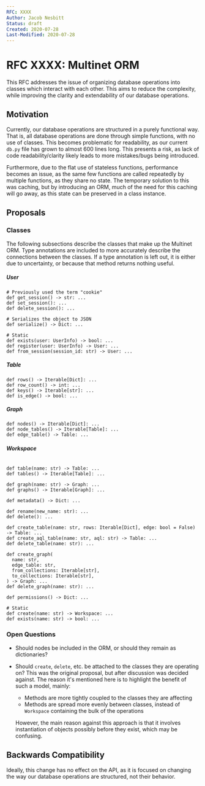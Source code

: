 ```yaml
---
RFC: XXXX
Author: Jacob Nesbitt
Status: draft
Created: 2020-07-28
Last-Modified: 2020-07-28
---
```


# RFC XXXX: Multinet ORM

This RFC addresses the issue of organizing database operations into classes which interact with each other. This aims to reduce the complexity, while improving the clarity and extendability of our database operations.

## Motivation

Currently, our database operations are structured in a purely functional way. That is, all database operations are done through simple functions, with no use of classes. This becomes problematic for readability, as our current `db.py` file has grown to almost 600 lines long. This presents a risk, as lack of code readability/clarity likely leads to more mistakes/bugs being introduced.

Furthermore, due to the flat use of stateless functions, performance becomes an issue, as the same few functions are called repeatedly by multiple functions, as they share no state. The temporary solution to this was caching, but by introducing an ORM, much of the need for this caching will go away, as this state can be preserved in a class instance.

## Proposals

### Classes
The following subsections describe the classes that make up the Multinet ORM. Type annotations are included to more accurately describe the connections between the classes. If a type annotation is left out, it is either due to uncertainty, or because that method returns nothing useful.


##### User
```
# Previously used the term "cookie"
def get_session() -> str: ...
def set_session(): ...
def delete_session(): ...

# Serializes the object to JSON
def serialize() -> Dict: ...

# Static
def exists(user: UserInfo) -> bool: ...
def register(user: UserInfo) -> User: ...
def from_session(session_id: str) -> User: ...
```

##### Table
```
def rows() -> Iterable[Dict]: ...
def row_count() -> int: ...
def keys() -> Iterable[str]: ...
def is_edge() -> bool: ...
```

##### Graph
```
def nodes() -> Iterable[Dict]: ...
def node_tables() -> Iterable[Table]: ...
def edge_table() -> Table: ...
```


##### Workspace
```

def table(name: str) -> Table: ...
def tables() -> Iterable[Table]: ...

def graph(name: str) -> Graph: ...
def graphs() -> Iterable[Graph]: ...

def metadata() -> Dict: ...

def rename(new_name: str): ...
def delete(): ...

def create_table(name: str, rows: Iterable[Dict], edge: bool = False) -> Table: ...
def create_aql_table(name: str, aql: str) -> Table: ...
def delete_table(name: str): ...

def create_graph(
  name: str,
  edge_table: str,
  from_collections: Iterable[str],
  to_collections: Iterable[str],
) -> Graph: ...
def delete_graph(name: str): ...

def permissions() -> Dict: ...

# Static
def create(name: str) -> Workspace: ...
def exists(name: str) -> bool: ...
```


### Open Questions

* Should nodes be included in the ORM, or should they remain as dictionaries?
* Should `create`, `delete`, etc. be attached to the classes they are operating on? This was the original proposal, but after discussion was decided against. The reason it's mentioned here is to highlight the benefit of such a model, mainly:
  * Methods are more tightly coupled to the classes they are affecting
  * Methods are spread more evenly between classes, instead of `Workspace` containing the bulk of the operations

  However, the main reason against this approach is that it involves instantiation of objects possibly before they exist, which may be confusing.

## Backwards Compatibility

Ideally, this change has no effect on the API, as it is focused on changing the way our database operations are structured, not their behavior.
